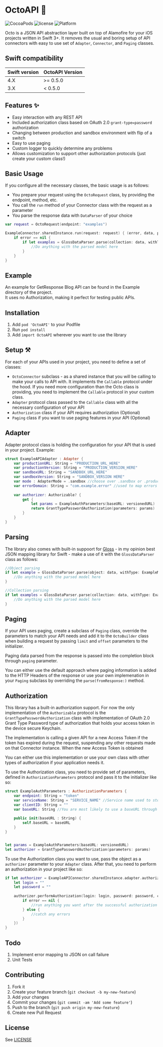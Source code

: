 # OctoAPI 🐙
![CocoaPods](https://img.shields.io/cocoapods/v/OctoAPI.svg) ![license](https://img.shields.io/cocoapods/l/OctoAPI.svg) ![Platform](https://img.shields.io/cocoapods/p/OctoAPI.svg)

Octo is a JSON API abstraction layer built on top of Alamofire for your iOS projects written in Swift 3+.
It removes the usual and boring setup of API connectors with easy to use set of `Adapter`, `Connector`, and `Paging` classes.

## Swift compatibility
| Swift version | OctoAPI Version |
|---------------|--------------------|
| 4.X           | >= 0.5.0           |
| 3.X           | < 0.5.0           |

## Features :sparkles:
- Easy interaction with any REST API
- Included authorization class based on OAuth 2.0 `grant-type=password` authorization
- Changing between production and sandbox environment with flip of a switch
- Easy to use paging
- Custom logger to quickly determine any problems
- Allows customization to support other authorization protocols (just create your custom class!)

## Basic Usage
If you configure all the necessary classes, the basic usage is as follows:

- You prepare your request using the `OctoRequest` class, by providing the endpoint, method, etc.
- You call the `run` method of your Connector class with the request as a parameter
- You parse the response data with `DataParser` of your choice

```swift
var request = OctoRequest(endpoint: "examples")

ExampleConnector.sharedInstance.run(request: request) { (error, data, paging) in
    if error == nil {
        if let examples = GlossDataParser.parse(collection: data, withType: ExampleModel.self), let example = examples.first {
            //Do anything with the parsed model here
        }
    }
}
```

## Example  
An example for GetResponse Blog API can be found in the Example directory of the project.  
It uses no Authorization, making it perfect for testing public APIs.

## Installation  
1. Add `pod 'OctoAPI'` to your Podfile
2. Run `pod install`
3. Add `import OctoAPI` wherever you want to use the library

## Setup ⚒
For each of your APIs used in your project, you need to define a set of classes:

- `OctoConnector` subclass - as a shared instance that you will be calling to make your calls to API with. It implements the `Callable` protocol under the hood. If you need more configuration than the Octo class is providing, you need to implement the `Callable` protocol in your custom class.
- `Adapter` protocol class passed to the `Callable` class with all the necessary configuration of your API
- `Authorization` class if your API requires authorization (Optional) 
- `Paging` class if you want to use paging features in your API (Optional) 

## Adapter
Adapter protocol class is holding the configuration for your API that is used in your project. Example:

```swift
struct ExampleAPIAdapter : Adapter {
    var productionURL: String = "PRODUCTION_URL_HERE"
    var productionVersion: String = "PRODUCTION_VERSION_HERE"
    var sandboxURL: String = "SANDBOX_URL_HERE"
    var sandboxVersion: String = "SANDBOX_VERSION HERE"
    var mode : AdapterMode = .sandbox //choose over .sandbox or .production
    var errorDomain: String = "com.example.error" //used to map errors
    
    var authorizer: Authorizable? {
        get {
            let params = ExampleAuthParameters(baseURL: versionedURL)
            return GrantTypePasswordAuthorization(parameters: params)
        }
    }
}
```

## Parsing
The library also comes with built-in suppoort for [Gloss](https://github.com/hkellaway/Gloss) - in my opinion best JSON mapping library for Swift - make a use of it with the `GlossDataParser` class as follows:

```swift
//Object parsing
if let example = GlossDataParser.parse(object: data, withType: ExampleModel.self) {
	//Do anything with the parsed model here
}

//Collection parsing
if let examples = GlossDataParser.parse(collection: data, withType: ExampleModel.self), let example = examples.first {
	//Do anything with the parsed model here
}
```


## Paging
If your API uses paging, create a subclass of `Paging` class, override the parameters to match your API needs and add it to the `OctoBuilder` class when building a request by passing `limit` and `offset` parameters to the initializer.

Paging data parsed from the response is passed into the completion block through `paging` parameter.

You can either use the default approach where paging information is added to the HTTP Headers of the response or use your own implemenation in your `Paging` subclass by overriding the `parse(fromResponse:)` method.

## Authorization
This library has a built-in authorization support. For now the only implementation of the `Authorizable` protocol is the `GrantTypePasswordAuthorization` class with implementation of OAuth 2.0 Grant Type Password type of authorization that holds your access token in the device secure Keychain.

The implementation is calling a given API for a new Access Token if the token has expired during the request, suspending any other requests made on that Connector instance. When the new Access Token is obtained

You can either use this implementation or use your own class with other types of authorization if your application needs it.

To use the Authorization class, you need to provide set of parameters, defined in `AuthorizationParameters` protocol and pass it to the initializer like so:

```swift
struct ExampleAuthParameters : AuthorizationParameters {
    var endpoint: String = "token"
    var serviceName: String = "SERVICE_NAME" //Service name used to store your access token in the Keychain
    var clientID: String = ""
    var baseURL: String //You are most likely to use a baseURL through initializer to match with your versioned URL of the API
    
    public init(baseURL : String) {
        self.baseURL = baseURL
    }
}


let params = ExampleAuthParameters(baseURL: versionedURL)
let authorizer = GrantTypePasswordAuthorization(parameters: params)
```

To use the Authorization class you want to use, pass the object as a `authorizer` parameter to your `Adapter` class. After that, you need to perform an authorization in your project like so:

```swift
if let authorizer = ExampleAPIConnector.sharedInstance.adapter.authorizer {
	let login = ""
	let password = ""
	
	authorizer.performAuthorization(login: login, password: password, completion: { (error) in
	    if error == nil {
	        //run anything you want after the successful authorization
	    } else {
	        //catch any errors
	    }
	})
}
```

## Todo  
1. Implement error mapping to JSON on call failure
2. Unit Tests

## Contributing

1. Fork it
2. Create your feature branch (`git checkout -b my-new-feature`)
3. Add your changes
4. Commit your changes (`git commit -am 'Add some feature'`)
5. Push to the branch (`git push origin my-new-feature`)
6. Create new Pull Request

## License
See [LICENSE](LICENSE.MD)





